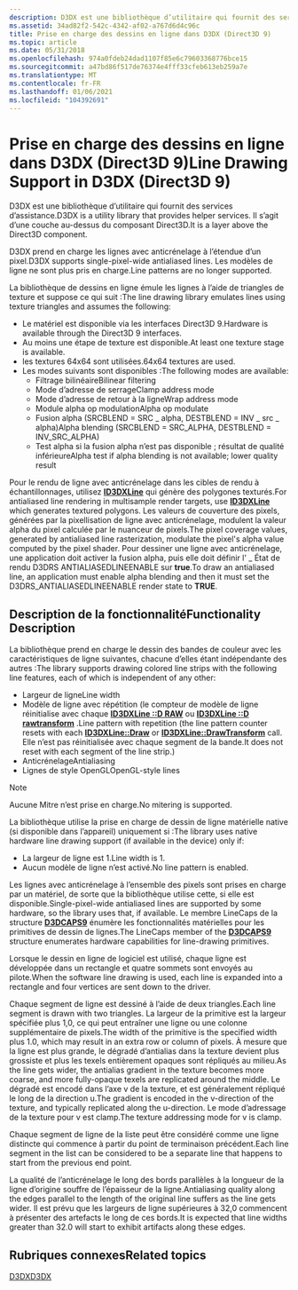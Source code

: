 ```yaml
---
description: D3DX est une bibliothèque d’utilitaire qui fournit des services d’assistance. Il s’agit d’une couche au-dessus du composant Direct3D.
ms.assetid: 34ad82f2-542c-4342-af02-a767d6d4c96c
title: Prise en charge des dessins en ligne dans D3DX (Direct3D 9)
ms.topic: article
ms.date: 05/31/2018
ms.openlocfilehash: 974a0fdeb24dad1107f85e6c79603368776bce15
ms.sourcegitcommit: a47bd86f517de76374e4fff33cfeb613eb259a7e
ms.translationtype: MT
ms.contentlocale: fr-FR
ms.lasthandoff: 01/06/2021
ms.locfileid: "104392691"
---
```

# <a name="line-drawing-support-in-d3dx-direct3d-9"></a><span data-ttu-id="41de3-104">Prise en charge des dessins en ligne dans D3DX (Direct3D 9)</span><span class="sxs-lookup"><span data-stu-id="41de3-104">Line Drawing Support in D3DX (Direct3D 9)</span></span>

<span data-ttu-id="41de3-105">D3DX est une bibliothèque d’utilitaire qui fournit des services d’assistance.</span><span class="sxs-lookup"><span data-stu-id="41de3-105">D3DX is a utility library that provides helper services.</span></span> <span data-ttu-id="41de3-106">Il s’agit d’une couche au-dessus du composant Direct3D.</span><span class="sxs-lookup"><span data-stu-id="41de3-106">It is a layer above the Direct3D component.</span></span>

<span data-ttu-id="41de3-107">D3DX prend en charge les lignes avec anticrénelage à l’étendue d’un pixel.</span><span class="sxs-lookup"><span data-stu-id="41de3-107">D3DX supports single-pixel-wide antialiased lines.</span></span> <span data-ttu-id="41de3-108">Les modèles de ligne ne sont plus pris en charge.</span><span class="sxs-lookup"><span data-stu-id="41de3-108">Line patterns are no longer supported.</span></span>

<span data-ttu-id="41de3-109">La bibliothèque de dessins en ligne émule les lignes à l’aide de triangles de texture et suppose ce qui suit :</span><span class="sxs-lookup"><span data-stu-id="41de3-109">The line drawing library emulates lines using texture triangles and assumes the following:</span></span>

-   <span data-ttu-id="41de3-110">Le matériel est disponible via les interfaces Direct3D 9.</span><span class="sxs-lookup"><span data-stu-id="41de3-110">Hardware is available through the Direct3D 9 interfaces.</span></span>
-   <span data-ttu-id="41de3-111">Au moins une étape de texture est disponible.</span><span class="sxs-lookup"><span data-stu-id="41de3-111">At least one texture stage is available.</span></span>
-   <span data-ttu-id="41de3-112">les textures 64x64 sont utilisées.</span><span class="sxs-lookup"><span data-stu-id="41de3-112">64x64 textures are used.</span></span>
-   <span data-ttu-id="41de3-113">Les modes suivants sont disponibles :</span><span class="sxs-lookup"><span data-stu-id="41de3-113">The following modes are available:</span></span>
    -   <span data-ttu-id="41de3-114">Filtrage bilinéaire</span><span class="sxs-lookup"><span data-stu-id="41de3-114">Bilinear filtering</span></span>
    -   <span data-ttu-id="41de3-115">Mode d’adresse de serrage</span><span class="sxs-lookup"><span data-stu-id="41de3-115">Clamp address mode</span></span>
    -   <span data-ttu-id="41de3-116">Mode d’adresse de retour à la ligne</span><span class="sxs-lookup"><span data-stu-id="41de3-116">Wrap address mode</span></span>
    -   <span data-ttu-id="41de3-117">Module alpha op modulation</span><span class="sxs-lookup"><span data-stu-id="41de3-117">Alpha op modulate</span></span>
    -   <span data-ttu-id="41de3-118">Fusion alpha (SRCBLEND = SRC \_ alpha, DESTBLEND = INV \_ src \_ alpha)</span><span class="sxs-lookup"><span data-stu-id="41de3-118">Alpha blending (SRCBLEND = SRC\_ALPHA, DESTBLEND = INV\_SRC\_ALPHA)</span></span>
    -   <span data-ttu-id="41de3-119">Test alpha si la fusion alpha n’est pas disponible ; résultat de qualité inférieure</span><span class="sxs-lookup"><span data-stu-id="41de3-119">Alpha test if alpha blending is not available; lower quality result</span></span>

<span data-ttu-id="41de3-120">Pour le rendu de ligne avec anticrénelage dans les cibles de rendu à échantillonnages, utilisez [**ID3DXLine**](id3dxline.md) qui génère des polygones texturés.</span><span class="sxs-lookup"><span data-stu-id="41de3-120">For antialiased line rendering in multisample render targets, use [**ID3DXLine**](id3dxline.md) which generates textured polygons.</span></span> <span data-ttu-id="41de3-121">Les valeurs de couverture des pixels, générées par la pixellisation de ligne avec anticrénelage, modulent la valeur alpha du pixel calculée par le nuanceur de pixels.</span><span class="sxs-lookup"><span data-stu-id="41de3-121">The pixel coverage values, generated by antialiased line rasterization, modulate the pixel's alpha value computed by the pixel shader.</span></span> <span data-ttu-id="41de3-122">Pour dessiner une ligne avec anticrénelage, une application doit activer la fusion alpha, puis elle doit définir l' \_ État de rendu D3DRS ANTIALIASEDLINEENABLE sur **true**.</span><span class="sxs-lookup"><span data-stu-id="41de3-122">To draw an antialiased line, an application must enable alpha blending and then it must set the D3DRS\_ANTIALIASEDLINEENABLE render state to **TRUE**.</span></span>

## <a name="functionality-description"></a><span data-ttu-id="41de3-123">Description de la fonctionnalité</span><span class="sxs-lookup"><span data-stu-id="41de3-123">Functionality Description</span></span>

<span data-ttu-id="41de3-124">La bibliothèque prend en charge le dessin des bandes de couleur avec les caractéristiques de ligne suivantes, chacune d’elles étant indépendante des autres :</span><span class="sxs-lookup"><span data-stu-id="41de3-124">The library supports drawing colored line strips with the following line features, each of which is independent of any other:</span></span>

-   <span data-ttu-id="41de3-125">Largeur de ligne</span><span class="sxs-lookup"><span data-stu-id="41de3-125">Line width</span></span>
-   <span data-ttu-id="41de3-126">Modèle de ligne avec répétition (le compteur de modèle de ligne réinitialise avec chaque [**ID3DXLine ::D RAW**](id3dxline--draw.md) ou [**ID3DXLine ::D rawtransform**](id3dxline--drawtransform.md) .</span><span class="sxs-lookup"><span data-stu-id="41de3-126">Line pattern with repetition (the line pattern counter resets with each [**ID3DXLine::Draw**](id3dxline--draw.md) or [**ID3DXLine::DrawTransform**](id3dxline--drawtransform.md) call.</span></span> <span data-ttu-id="41de3-127">Elle n’est pas réinitialisée avec chaque segment de la bande.</span><span class="sxs-lookup"><span data-stu-id="41de3-127">It does not reset with each segment of the line strip.)</span></span>
-   <span data-ttu-id="41de3-128">Anticrénelage</span><span class="sxs-lookup"><span data-stu-id="41de3-128">Antialiasing</span></span>
-   <span data-ttu-id="41de3-129">Lignes de style OpenGL</span><span class="sxs-lookup"><span data-stu-id="41de3-129">OpenGL-style lines</span></span>

> [!Note]  
> <span data-ttu-id="41de3-130">Aucune Mitre n’est prise en charge.</span><span class="sxs-lookup"><span data-stu-id="41de3-130">No mitering is supported.</span></span>

 

<span data-ttu-id="41de3-131">La bibliothèque utilise la prise en charge de dessin de ligne matérielle native (si disponible dans l’appareil) uniquement si :</span><span class="sxs-lookup"><span data-stu-id="41de3-131">The library uses native hardware line drawing support (if available in the device) only if:</span></span>

-   <span data-ttu-id="41de3-132">La largeur de ligne est 1.</span><span class="sxs-lookup"><span data-stu-id="41de3-132">Line width is 1.</span></span>
-   <span data-ttu-id="41de3-133">Aucun modèle de ligne n’est activé.</span><span class="sxs-lookup"><span data-stu-id="41de3-133">No line pattern is enabled.</span></span>

<span data-ttu-id="41de3-134">Les lignes avec anticrénelage à l’ensemble des pixels sont prises en charge par un matériel, de sorte que la bibliothèque utilise cette, si elle est disponible.</span><span class="sxs-lookup"><span data-stu-id="41de3-134">Single-pixel-wide antialiased lines are supported by some hardware, so the library uses that, if available.</span></span> <span data-ttu-id="41de3-135">Le membre LineCaps de la structure [**D3DCAPS9**](/windows/desktop/api/D3D9Caps/ns-d3d9caps-d3dcaps9) énumère les fonctionnalités matérielles pour les primitives de dessin de lignes.</span><span class="sxs-lookup"><span data-stu-id="41de3-135">The LineCaps member of the [**D3DCAPS9**](/windows/desktop/api/D3D9Caps/ns-d3d9caps-d3dcaps9) structure enumerates hardware capabilities for line-drawing primitives.</span></span>

<span data-ttu-id="41de3-136">Lorsque le dessin en ligne de logiciel est utilisé, chaque ligne est développée dans un rectangle et quatre sommets sont envoyés au pilote.</span><span class="sxs-lookup"><span data-stu-id="41de3-136">When the software line drawing is used, each line is expanded into a rectangle and four vertices are sent down to the driver.</span></span>

<span data-ttu-id="41de3-137">Chaque segment de ligne est dessiné à l’aide de deux triangles.</span><span class="sxs-lookup"><span data-stu-id="41de3-137">Each line segment is drawn with two triangles.</span></span> <span data-ttu-id="41de3-138">La largeur de la primitive est la largeur spécifiée plus 1,0, ce qui peut entraîner une ligne ou une colonne supplémentaire de pixels.</span><span class="sxs-lookup"><span data-stu-id="41de3-138">The width of the primitive is the specified width plus 1.0, which may result in an extra row or column of pixels.</span></span> <span data-ttu-id="41de3-139">À mesure que la ligne est plus grande, le dégradé d’antialias dans la texture devient plus grossiste et plus les texels entièrement opaques sont répliqués au milieu.</span><span class="sxs-lookup"><span data-stu-id="41de3-139">As the line gets wider, the antialias gradient in the texture becomes more coarse, and more fully-opaque texels are replicated around the middle.</span></span> <span data-ttu-id="41de3-140">Le dégradé est encodé dans l’axe v de la texture, et est généralement répliqué le long de la direction u.</span><span class="sxs-lookup"><span data-stu-id="41de3-140">The gradient is encoded in the v-direction of the texture, and typically replicated along the u-direction.</span></span> <span data-ttu-id="41de3-141">Le mode d’adressage de la texture pour v est clamp.</span><span class="sxs-lookup"><span data-stu-id="41de3-141">The texture addressing mode for v is clamp.</span></span>

<span data-ttu-id="41de3-142">Chaque segment de ligne de la liste peut être considéré comme une ligne distincte qui commence à partir du point de terminaison précédent.</span><span class="sxs-lookup"><span data-stu-id="41de3-142">Each line segment in the list can be considered to be a separate line that happens to start from the previous end point.</span></span>

<span data-ttu-id="41de3-143">La qualité de l’anticrénelage le long des bords parallèles à la longueur de la ligne d’origine souffre de l’épaisseur de la ligne.</span><span class="sxs-lookup"><span data-stu-id="41de3-143">Antialiasing quality along the edges parallel to the length of the original line suffers as the line gets wider.</span></span> <span data-ttu-id="41de3-144">Il est prévu que les largeurs de ligne supérieures à 32,0 commencent à présenter des artefacts le long de ces bords.</span><span class="sxs-lookup"><span data-stu-id="41de3-144">It is expected that line widths greater than 32.0 will start to exhibit artifacts along these edges.</span></span>

## <a name="related-topics"></a><span data-ttu-id="41de3-145">Rubriques connexes</span><span class="sxs-lookup"><span data-stu-id="41de3-145">Related topics</span></span>

<dl> <dt>

[<span data-ttu-id="41de3-146">D3DX</span><span class="sxs-lookup"><span data-stu-id="41de3-146">D3DX</span></span>](d3dx.md)
</dt> </dl>

 

 



